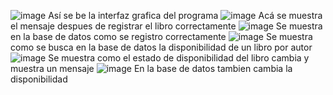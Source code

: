 ![image](https://github.com/user-attachments/assets/25dad23a-8f6d-4bf4-a70f-1d9621a18a74)
Así se be la interfaz grafica del programa
![image](https://github.com/user-attachments/assets/9012d40f-8466-4de5-b768-9ff3cca1cb60)
Acá se muestra el mensaje despues de registrar el libro correctamente
![image](https://github.com/user-attachments/assets/f180d09d-89a2-46dc-8d69-49560a390faa)
Se muestra en la base de datos como se registro correctamente
![image](https://github.com/user-attachments/assets/b3937257-f69a-4f79-a48f-e78e3e8d725e)
Se muestra como se busca en la base de datos la disponibilidad de un libro por autor
![image](https://github.com/user-attachments/assets/6bba0266-a2f2-443c-87cb-4ba71f8c173b)
Se muestra como el estado de disponibilidad del libro cambia y muestra un mensaje 
![image](https://github.com/user-attachments/assets/d7ae6028-e2ec-4697-a865-ea2a327b14cf)
En la base de datos tambien cambia la disponibilidad
